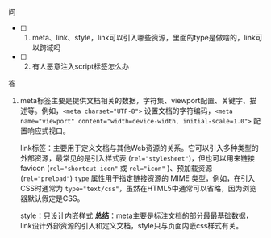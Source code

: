 问

- [ ] 1. meta、link、style，link可以引入哪些资源，里面的type是做啥的，link可以跨域吗
- [ ] 2. 有人恶意注入script标签怎么办































答

1. meta标签主要是提供文档相关的数据，字符集、viewport配置、关键字、描述等。例如，`<meta charset="UTF-8">` 设置文档的字符编码，`<meta name="viewport" content="width=device-width, initial-scale=1.0">` 配置响应式视口。
   
   link标签：主要用于定义文档与其他Web资源的关系。它可以引入多种类型的外部资源，最常见的是引入样式表 (`rel="stylesheet"`)，但也可以用来链接 favicon (`rel="shortcut icon"` 或 `rel="icon"` )、预加载资源 (`rel="preload"`)
   `type` 属性用于指定链接资源的 MIME 类型，例如，在引入CSS时通常为 `type="text/css"`，虽然在HTML5中通常可以省略，因为浏览器默认假定是CSS。
   
   style：只设计内嵌样式
   **总结**：meta主要是标注文档的部分最最基础数据，link设计外部资源的引入和定义文档，style只与页面内嵌css样式有关。
